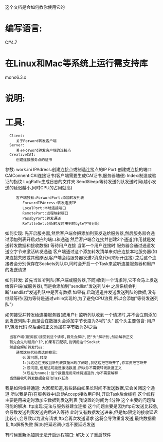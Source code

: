 这个文档是会如何教你使用它的

# 编写语言:
   C#4.7
# 在Linux和Mac等系统上运行需支持库
   mono6.3.x

# 说明:
   # 工具:
      Client:
         关于Forword转发客户端
      Server:
         关于Forword转发客户端的连接点
      CreativeCAI:
         创建连接服务点的证书
   参数:
      work.ini
         IPAdress:创建连接点或制造连接点的IP
         Port:创建或连接的端口
         CAIConnent:CAI连接证书(客户端需要生成CAI证书,服务器随便)
         Index:制造或验证的指纹
         LogPath:生成日志的文件夹
         SendSleep:等待发送列队发送时间(越小发送的延迟越小,同时CPU的占用就高)
         
         客户端独有:ForwordPort:添加转发列表
            ForwordIPAdress:转发连接IP
            LocalPort:本地连接端口
            RemotePort:远程映射端口
            PassbyPort:转发通道
            ReTitleGet:分配转发时用到的byte字节分配
如何实现:
   先开启服务器,然后客户端会把添加列表发送给服务器,然后服务器会通过添加列表开启对应的端口和通道
   然后客户端会连接并创建2个通道(作用就是发送转发数据和接收数据)
   等待用户连接
   当第一个用户连接时
   服务器会通过通道发送空字节来激活转发通道
   客户端通过这个添加转发清单来对应连接本地服务器(如果连接失败或其他原因,客户端会给服务器发送2消息代码来断开连接)
   之后这个连接者会分别保存在Sockets列队中,同时会开启一个Task来监听连接服务器和用户的发送请求
   
   如何转发:
      首先当监听列队(客户端或服务器,下同)收到一个请求时,它不会马上发送给客户端(或服务器),而是会添加到"sendlist"发送列队中
      之后系统会判断"sendlist"发送列队中是否有数据
      如果有,启动通道并发送发送列队的数据,没有继续等待(因为等待是通过while实现的,为了避免CPU浪费,所以会添加"等待发送列队")
   
   如何接受并转发给连接服务器(或用户):
      监听列队收到一个请求时,并不会立刻添加到发送列队中,而是会在数据头会添加字节长度为24的"头"
      这个头主要包含:
         用户IP,转发代码
      然后会把正文添加在字节数为24之后
      
      当客户端(服务器)接受到这个请求,首先会解析,把"头"解析到,然后解析正文
      首先会先判断用户IP,如果有匹配项,则调用这个Socket
      然后会解析转发代码:
         通常这些代码表达的意思:
            0:没问题,转发
            1:我这边在接收监听列表数据出现了问题,我这边把它断开了,你需要把它断开
            2:没问题,但是这可能是激活数据,所以你不需要转发数据正文
            3(现在为none):这个数据是用来维持通道的,你不需要解释
      当然接收和转发数据会启动Task任务
   我是如何维持通道:
      大家都知道,有些路由如果长时间不发送数据,它会关闭这个通道
      所以我是在(在服务器中)启动Accept接收用户时,开启Task后台线程
      这个线程主要是用来定时添加空数据到发送列表
      我设置的时间为:1分钟
这个主要的问题和可能的解决:
   ftp出现:无法与服务器建立连接
      这个问题主要是因为ftp它发送比较急,会导致发送列表发送完后进入等待
      此时又有数据发送进来,但是ftp限定的接收延迟比较小,会导致以为没有请求,ftp会再次发送请求
      这将会导致重复发送,最终数据重复,ftp解析失败
   解决:把延迟调小或不要延迟发送
   
   有时候重新添加则无法开启远程端口:
   解决:关了重启软件
